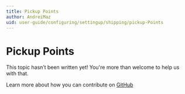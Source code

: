 ```yaml
---
title: Pickup Points
author: AndreiMaz
uid: user-guide/configuring/settingup/shipping/pickup-Points
---
```

# Pickup Points

This topic hasn’t been written yet! You're more than welcome to help us with that.

Learn more about how you can contribute on [GitHub](https://github.com/nopSolutions/nopCommerce-Docs/blob/master/CONTRIBUTING.md)
